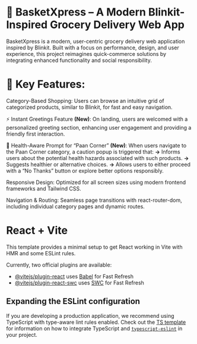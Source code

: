 # 🛒 BasketXpress – A Modern Blinkit-Inspired Grocery Delivery Web App
BasketXpress is a modern, user-centric grocery delivery web application inspired by Blinkit. Built with a focus on performance, design, and user experience, this project reimagines quick-commerce solutions by integrating enhanced functionality and social responsibility.

# 🔑 Key Features:
Category-Based Shopping: Users can browse an intuitive grid of categorized products, similar to Blinkit, for fast and easy navigation.

⚡ Instant Greetings Feature **(New)**:
On landing, users are welcomed with a personalized greeting section, enhancing user engagement and providing a friendly first interaction.

🚫 Health-Aware Prompt for “Paan Corner” **(New)**:
When users navigate to the Paan Corner category, a caution popup is triggered that:
  **->** Informs users about the potential health hazards associated with such products.
  **->** Suggests healthier or alternative choices.
  **->** Allows users to either proceed with a “No Thanks” button or explore better options responsibly.

Responsive Design: Optimized for all screen sizes using modern frontend frameworks and Tailwind CSS.

Navigation & Routing: Seamless page transitions with react-router-dom, including individual category pages and dynamic routes.


# React + Vite

This template provides a minimal setup to get React working in Vite with HMR and some ESLint rules.

Currently, two official plugins are available:

- [@vitejs/plugin-react](https://github.com/vitejs/vite-plugin-react/blob/main/packages/plugin-react) uses [Babel](https://babeljs.io/) for Fast Refresh
- [@vitejs/plugin-react-swc](https://github.com/vitejs/vite-plugin-react/blob/main/packages/plugin-react-swc) uses [SWC](https://swc.rs/) for Fast Refresh

## Expanding the ESLint configuration

If you are developing a production application, we recommend using TypeScript with type-aware lint rules enabled. Check out the [TS template](https://github.com/vitejs/vite/tree/main/packages/create-vite/template-react-ts) for information on how to integrate TypeScript and [`typescript-eslint`](https://typescript-eslint.io) in your project.
